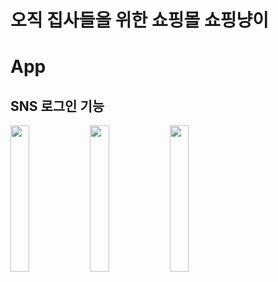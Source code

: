 # 오직 집사들을 위한 쇼핑몰 쇼핑냥이

# App
## SNS 로그인 기능
<p>
  <img width="24.5%" src="https://user-images.githubusercontent.com/48207131/225067936-5476555d-c7fb-4f29-97b4-7bef66eca0ca.png" />
  <img width="24.5%" src="https://user-images.githubusercontent.com/48207131/225067938-96d0f949-c411-47eb-ae57-bb8b10050dfb.png" />
  <img width="24.5%" src="https://user-images.githubusercontent.com/48207131/225067944-cab672f0-a253-4af5-ac4e-24f276ad84ee.png" />
  <img width='24.5%" src="https://user-images.githubusercontent.com/48207131/225067904-b12d96e1-ebde-41d4-80c2-6a51bbd79f10.png" />
</p>
